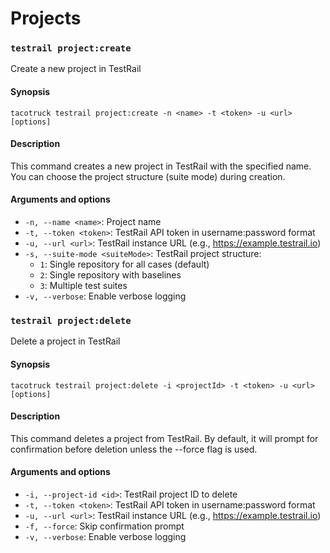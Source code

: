 # Projects

### `testrail project:create`

Create a new project in TestRail

#### Synopsis

```
tacotruck testrail project:create -n <name> -t <token> -u <url> [options]
```

#### Description

This command creates a new project in TestRail with the specified name. You can choose the project structure (suite mode) during creation.

#### Arguments and options

* `-n, --name <name>`: Project name
* `-t, --token <token>`: TestRail API token in username:password format
* `-u, --url <url>`: TestRail instance URL (e.g., https://example.testrail.io)
* `-s, --suite-mode <suiteMode>`: TestRail project structure:
  * `1`: Single repository for all cases (default)
  * `2`: Single repository with baselines
  * `3`: Multiple test suites
* `-v, --verbose`: Enable verbose logging

### `testrail project:delete`

Delete a project in TestRail

#### Synopsis

```
tacotruck testrail project:delete -i <projectId> -t <token> -u <url> [options]
```

#### Description

This command deletes a project from TestRail. By default, it will prompt for confirmation before deletion unless the --force flag is used.

#### Arguments and options

* `-i, --project-id <id>`: TestRail project ID to delete
* `-t, --token <token>`: TestRail API token in username:password format
* `-u, --url <url>`: TestRail instance URL (e.g., https://example.testrail.io)
* `-f, --force`: Skip confirmation prompt
* `-v, --verbose`: Enable verbose logging

